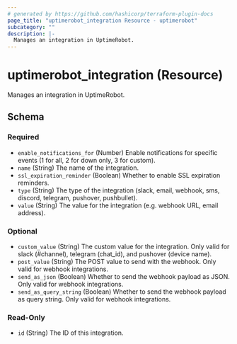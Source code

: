 ```yaml
---
# generated by https://github.com/hashicorp/terraform-plugin-docs
page_title: "uptimerobot_integration Resource - uptimerobot"
subcategory: ""
description: |-
  Manages an integration in UptimeRobot.
---
```


# uptimerobot_integration (Resource)

Manages an integration in UptimeRobot.



<!-- schema generated by tfplugindocs -->
## Schema

### Required

- `enable_notifications_for` (Number) Enable notifications for specific events (1 for all, 2 for down only, 3 for custom).
- `name` (String) The name of the integration.
- `ssl_expiration_reminder` (Boolean) Whether to enable SSL expiration reminders.
- `type` (String) The type of the integration (slack, email, webhook, sms, discord, telegram, pushover, pushbullet).
- `value` (String) The value for the integration (e.g. webhook URL, email address).

### Optional

- `custom_value` (String) The custom value for the integration. Only valid for slack (#channel), telegram (chat_id), and pushover (device name).
- `post_value` (String) The POST value to send with the webhook. Only valid for webhook integrations.
- `send_as_json` (Boolean) Whether to send the webhook payload as JSON. Only valid for webhook integrations.
- `send_as_query_string` (Boolean) Whether to send the webhook payload as query string. Only valid for webhook integrations.

### Read-Only

- `id` (String) The ID of this integration.

